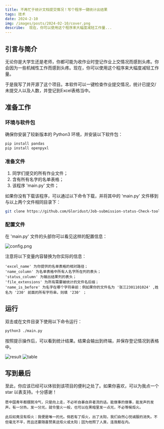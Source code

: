 ```yaml
---
title: 不再忙于统计文档提交情况！写个程序一键统计出结果
tags: 技术
date: 2024-2-10
img: /images/posts/2024-02-10/cover.png
describe:  现在，你可以使用这个程序来大幅度减轻工作量...
---
```


## 引言与简介

无论你是大学生还是老师，你都可能为收作业时登记作业上交情况而感到头疼。你会因为一些机械性工作而感到头疼。现在，你可以使用这个程序来大幅度减轻工作量。

于是我写了并开源了这个项目。本软件可以一键检查作业提交情况，统计已提交/未提交人以及人数，并登记到Excel表格当中。

## 准备工作

### 环境与软件包

确保你安装了较新版本的 Python3 环境，并安装以下软件包：

```bash
pip install pandas
pip install openpyxl
```

### 准备文件

1. 同学们提交的所有作业文件；
2. 含有所有名字的名单表格；
3. 该程序 'main.py' 文件；

如果你没有下载该程序，可以通过以下命令下载，并将其中的 'main.py' 文件移到与以上两个文件相同目录下：

```bash
git clone https://github.com/Gloridust/Job-submission-status-Check-tool.git
```

### 配置文件

在 'main.py' 文件的头部你可以看见这样的配置信息：

![config.png](/images/posts/2024-02-10/config.png)

注意将以下变量内容替换为你实际的信息：

    'excel_name' 为你提供的名单表格的相对路径；
    'name_column' 为名单表格中所有人名字所在列的表头；
    'status_column' 为输出结果列的表头；
    'file_extensions' 为所有需要被统计的文件名后缀；
    'name_is_before' 为名字在哪个字符串前：例如果你的文件名为 '张三2301101024' ,姓名为 '230' 前面的所有字符串，则填 '230' ；

## 运行

双击或在文件目录下使用以下命令运行：

```bash
python3 ./main.py
```

按照提示操作后，可以看到统计结果。结果会输出到终端，并保存登记情况到表格中。

![result](/images/posts/2024-02-10/result.png)
![table](/images/posts/2024-02-10/table.png)

## 写到最后

至此，你应该已经可以体验到该项目的便利之处了。如果你喜欢，可以为我点一个 star 以表支持。十分感谢！

    愿中国青年都摆脱冷气，只是向上走，不必听自暴自弃者流的话。能做事的做事，能发声的发声。有一分热，发一分光，就令萤火一般，也可以在黑暗里发一点光，不必等候炬火。

    此后如竟没有炬火：我便是唯一的光。倘若有了炬火，出了太阳，我们自然心悦诚服的消失。不但毫无不平，而且还要随喜赞美这炬火或太阳；因为他照了人类，连我都在内。